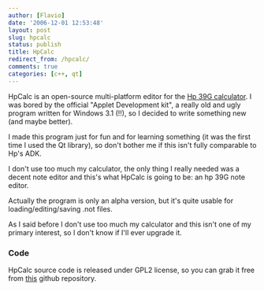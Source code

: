 ```yaml
---
author: [Flavio]
date: '2006-12-01 12:53:48'
layout: post
slug: hpcalc
status: publish
title: HpCalc
redirect_from: /hpcalc/
comments: true
categories: [c++, qt]
---
```


HpCalc is an open-source multi-platform editor for the [Hp 39G calculator](http://www.hp.ca/products/static/calculators/39g.php).  I was
bored by the official "Applet Development kit", a really old and ugly program
written for Windows 3.1 (!!), so I decided to write something new (and maybe
better).

I made this program just for fun and for learning something (it was the first
time I used the Qt library), so don't bother me if this isn't fully comparable
to Hp's ADK.

I don't use too much my calculator, the only thing I really needed was a
decent note editor and this's what HpCalc is going to be: an hp 39G note
editor.

Actually the program is only an alpha version, but it's quite usable for
loading/editing/saving .not files.

As I said before I don't use too much my calculator and this isn't one of my
primary interest, so I don't know if I'll ever upgrade it.

### Code

HpCalc source code is released under GPL2 license, so you can grab it free from
[this](https://github.com/flavio/hpcalc) github repository.


